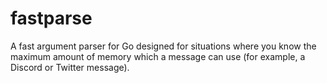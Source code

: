 # fastparse
A fast argument parser for Go designed for situations where you know the maximum amount of memory which a message can use (for example, a Discord or Twitter message).
